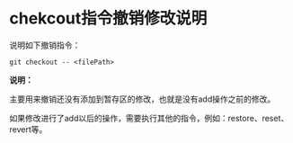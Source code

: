 # chekcout指令撤销修改说明

说明如下撤销指令：

```shell
git checkout -- <filePath> 
```

**说明：**

主要用来撤销还没有添加到暂存区的修改，也就是没有add操作之前的修改。

如果修改进行了add以后的操作，需要执行其他的指令，例如：restore、reset、revert等。

